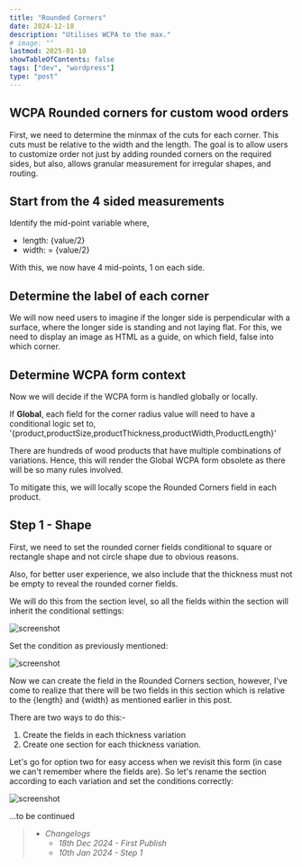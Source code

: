 ```yaml
---
title: "Rounded Corners"
date: 2024-12-18
description: "Utilises WCPA to the max."
# image: ""
lastmod: 2025-01-10
showTableOfContents: false
tags: ["dev", "wordpress"]
type: "post"
---
```


## WCPA Rounded corners for custom wood orders

First, we need to determine the minmax of the cuts for each corner. This cuts must be relative to the width and the length.
The goal is to allow users to customize order not just by adding rounded corners on the required sides, but also, allows granular measurement for irregular shapes, and routing.

## Start from the 4 sided measurements

Identify the mid-point variable where,

- length: {value/2}
- width: = {value/2}

With this, we now have 4 mid-points, 1 on each side.

## Determine the label of each corner

We will now need users to imagine if the longer side is perpendicular with a surface, where the longer side is standing and not laying flat.
For this, we need to display an image as HTML as a guide, on which field, false into which corner.

## Determine WCPA form context

Now we will decide if the WCPA form is handled globally or locally.

If **Global**, each field for the corner radius value will need to have a conditional logic set to, '{product,productSize,productThickness,productWidth,ProductLength}'

There are hundreds of wood products that have multiple combinations of variations. Hence, this will render the Global WCPA form obsolete as there will be so many rules involved.

To mitigate this, we will locally scope the Rounded Corners field in each product.

## Step 1 - Shape

First, we need to set the rounded corner fields conditional to square or rectangle shape and not circle shape due to obvious reasons.

Also, for better user experience, we also include that the thickness must not be empty to reveal the rounded corner fields.

We will do this from the section level, so all the fields within the section will inherit the conditional settings:

![screenshot](/images/roundedcorners.avif)

Set the condition as previously mentioned:

![screenshot](/images/roundedcorners2.avif)


Now we can create the field in the Rounded Corners section, however, I've come to realize that there will be two fields in this section which is relative to the {length} and {width} as mentioned earlier in this post.

There are two ways to do this:-

1. Create the fields in each thickness variation
2. Create one section for each thickness variation.

Let's go for option two for easy access when we revisit this form (in case we can't remember where the fields are). So let's rename the section according to each variation and set the conditions correctly:

![screenshot](/images/roundedcorners2.avif)


...to be continued

> - *Changelogs*
>   - *18th Dec 2024 - First Publish*
>   - *10th Jan 2024 - Step 1*
